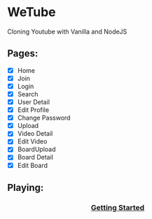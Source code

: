 # WeTube

Cloning Youtube with Vanilla and NodeJS

## Pages:

- [x] Home
- [x] Join
- [x] Login
- [x] Search
- [x] User Detail
- [x] Edit Profile
- [x] Change Password
- [x] Upload
- [x] Video Detail
- [x] Edit Video
- [x] BoardUpload
- [x] Board Detail
- [x] Edit Board

## Playing:
<h3 align="center">
    <a href="https://youtu.be/elF7CG5r1L4">Getting Started</a>
</h3>
